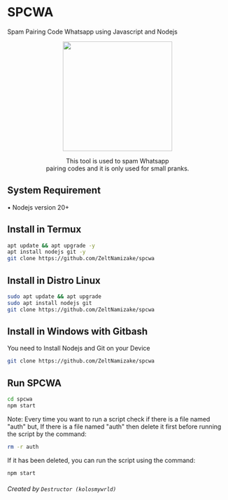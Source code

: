 # SPCWA
Spam Pairing Code Whatsapp using Javascript and Nodejs
<div align="center">
  <p>
    <img src="https://telegra.ph/file/6cb95459d6ff3a7e64901.jpg" width="250">
  </p>
  <p>This tool is used to spam Whatsapp<br>
    pairing codes and it is only used for small pranks. </p>
</div>

## System Requirement
• Nodejs version 20+

## Install in Termux
```bash
apt update && apt upgrade -y
apt install nodejs git -y
git clone https://github.com/ZeltNamizake/spcwa
```

## Install in Distro Linux
```bash
sudo apt update && apt upgrade
sudo apt install nodejs git
git clone https://github.com/ZeltNamizake/spcwa
```

## Install in Windows with Gitbash
You need to Install Nodejs and Git on your Device
```bash
git clone https://github.com/ZeltNamizake/spcwa
```

## Run SPCWA
```bash
cd spcwa
npm start
```

Note:
Every time you want to run a script check if there is a file named "auth" but, If there is a file named "auth" then delete it first before running the script by the command:
```bash
rm -r auth
```
If it has been deleted, you can run the script using the command:
```bash
npm start
```

###### Created by  ```Destructor (kolosmywrld)```

